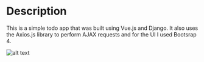 # Description
This is a simple todo app that was built using Vue.js and Django. It also uses the Axios.js library to perform AJAX requests and for the UI I used Bootsrap 4.

![alt text](https://github.com/KennethSC/Django-TODO/tree/master/app/todo/static/images/todo.gif)
